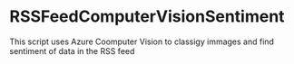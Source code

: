 # RSSFeedComputerVisionSentiment

This script uses Azure Coomputer Vision to classigy immages and find sentiment of data in the RSS feed
